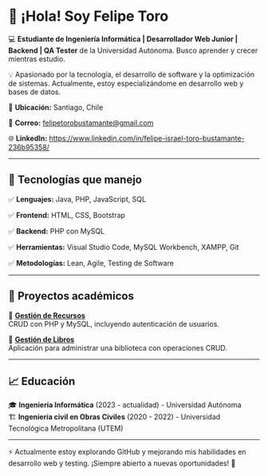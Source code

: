# 👋 ¡Hola! Soy Felipe Toro  

💻 **Estudiante de Ingeniería Informática | Desarrollador Web Junior | Backend | QA Tester** de la Universidad Autónoma. Busco aprender y crecer mientras estudio.  

💡 Apasionado por la tecnología, el desarrollo de software y la optimización de sistemas. Actualmente, estoy especializándome en desarrollo web y bases de datos.

📍 **Ubicación:** Santiago, Chile  

📧 **Correo:** felipetorobustamante@gmail.com 

🌐 **LinkedIn:** https://www.linkedin.com/in/felipe-israel-toro-bustamante-236b95358/

---

## 🚀 Tecnologías que manejo  

✅ **Lenguajes:** Java, PHP, JavaScript, SQL  

✅ **Frontend:** HTML, CSS, Bootstrap 

✅ **Backend:** PHP con MySQL  

✅ **Herramientas:** Visual Studio Code, MySQL Workbench, XAMPP, Git 

✅ **Metodologías:** Lean, Agile, Testing de Software  

---

## 📂 Proyectos académicos  
🔹 **[Gestión de Recursos](https://github.com/ToroFelipe17/Gesti-n-de-Recursos)**  
CRUD con PHP y MySQL, incluyendo autenticación de usuarios.  

🔹 **[Gestión de Libros](https://github.com/ToroFelipe17/Gesti-n-de-libros)**  
Aplicación para administrar una biblioteca con operaciones CRUD.   

---

## 📈 Educación  
🎓 **Ingeniería Informática** (2023 - actualidad) - Universidad Autónoma  
🏗 **Ingeniería civil en Obras Civiles** (2020 - 2022) - Universidad Tecnológica Metropolitana (UTEM)  

---

⚡ Actualmente estoy explorando GitHub y mejorando mis habilidades en desarrollo web y testing. ¡Siempre abierto a nuevas oportunidades! 🚀  
